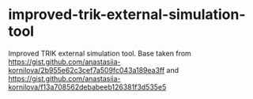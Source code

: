 # improved-trik-external-simulation-tool
Improved TRIK external simulation tool. Base taken from https://gist.github.com/anastasiia-kornilova/2b955e62c3cef7a509fc043a189ea3ff and https://gist.github.com/anastasiia-kornilova/f13a708562debabeeb126381f3d535e5
